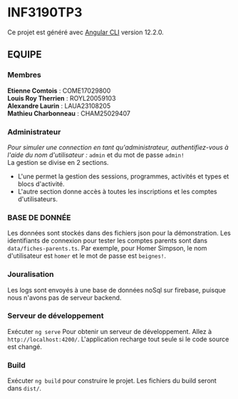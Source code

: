 # INF3190TP3

Ce projet est généré avec [Angular CLI](https://github.com/angular/angular-cli) version 12.2.0.

## EQUIPE

### Membres

**Etienne Comtois** : COME17029800  
**Louis Roy Therrien** : ROYL20059103  
**Alexandre Laurin** : LAUA23108205  
**Mathieu Charbonneau** : CHAM25029407


### Administrateur

_Pour simuler une connection en tant qu'administrateur, authentifiez-vous à l'aide du nom d'utilisateur :_ `admin` et du mot de passe `admin!`  
La gestion se divise en 2 sections.

- L'une permet la gestion des sessions, programmes, activités et types et blocs d'activité.
- L'autre section donne accès à toutes les inscriptions et les comptes d'utilisateurs.

### BASE DE DONNÉE
Les données sont stockés dans des fichiers json pour la démonstration. Les identifiants de connexion pour tester les comptes parents sont dans `data/fiches-parents.ts`.
Par exemple, pour Homer Simpson, le nom d'utilisateur est `homer` et le mot de passe est `beignes!`.

### Jouralisation
Les logs sont envoyés à une base de données noSql sur firebase, puisque nous n'avons pas de serveur backend.

### Serveur de développement

Exécuter `ng serve` Pour obtenir un serveur de développement. Allez à `http://localhost:4200/`. L'application recharge tout seule si le code source est changé.

### Build

Exécuter `ng build` pour construire le projet. Les fichiers du build seront dans `dist/`.
